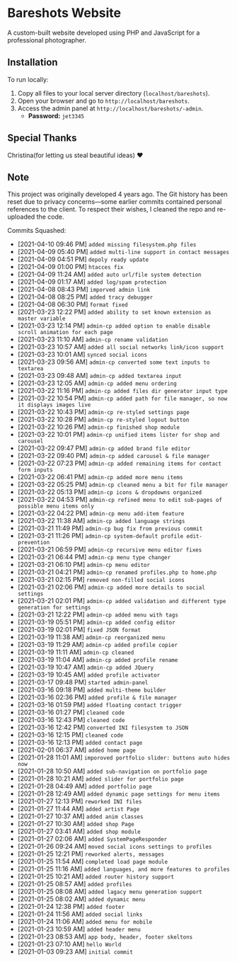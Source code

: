 # Bareshots Website

A custom-built website developed using PHP and JavaScript for a professional photographer.

## Installation

To run locally:

1. Copy all files to your local server directory (`localhost/bareshots`).
2. Open your browser and go to `http://localhost/bareshots`.
3. Access the admin panel at `http://localhost/bareshots/-admin`.  
   - **Password:** `jet3345`

## Special Thanks

Christina(for letting us steal beautiful ideas) ❤️

## Note

This project was originally developed 4 years ago. The Git history has been reset due to privacy concerns—some earlier commits contained personal references to the client. To respect their wishes, I cleaned the repo and re-uploaded the code. 

Commits Squashed:

- [2021-04-10 09:46 PM] `added missing filesystem.php files`
- [2021-04-09 05:40 PM] `added multi-line support in contact messages`
- [2021-04-09 04:51 PM] `depoly ready update`
- [2021-04-09 01:00 PM] `htacces fix`
- [2021-04-09 11:24 AM] `added auto url/file system detection`
- [2021-04-09 01:17 AM] `added log/spam protection`
- [2021-04-08 08:43 PM] `imporved admin link`
- [2021-04-08 08:25 PM] `added tracy debugger`
- [2021-04-08 06:30 PM] `format fixed`
- [2021-03-23 12:22 PM] `added ability to set known extension as master variable`
- [2021-03-23 12:14 PM] `admin-cp added option to enable disable scroll animation for each page`
- [2021-03-23 11:10 AM] `admin-cp rename validation`
- [2021-03-23 10:57 AM] `added all social networks link/icon support`
- [2021-03-23 10:01 AM] `synced social icons`
- [2021-03-23 09:56 AM] `admin-cp converted some text inputs to textarea`
- [2021-03-23 09:48 AM] `admin-cp added textarea input`
- [2021-03-23 12:05 AM] `admin-cp added menu ordering`
- [2021-03-22 11:16 PM] `admin-cp added files dir generator input type`
- [2021-03-22 10:54 PM] `admin-cp added path for file manager, so now it displays images live`
- [2021-03-22 10:43 PM] `admin-cp re-styled settings page`
- [2021-03-22 10:28 PM] `admin-cp re-styled logout button`
- [2021-03-22 10:26 PM] `admin-cp finished shop module`
- [2021-03-22 10:01 PM] `admin-cp unified items lister for shop and carousel`
- [2021-03-22 09:47 PM] `admin-cp added brand file editor`
- [2021-03-22 09:40 PM] `admin-cp added carousel & file manager`
- [2021-03-22 07:23 PM] `admin-cp added remaining items for contact form inputs`
- [2021-03-22 06:41 PM] `admin-cp added more menu items`
- [2021-03-22 05:25 PM] `admin-cp cleaned menu a bit for file manager`
- [2021-03-22 05:13 PM] `admin-cp icons & dropdowns organized`
- [2021-03-22 04:53 PM] `admin-cp refined menu to edit sub-pages of possible menu items only`
- [2021-03-22 04:22 PM] `admin-cp menu add-item feature`
- [2021-03-22 11:38 AM] `admin-cp added language strings`
- [2021-03-21 11:49 PM] `admin-cp bug fix from previous commit`
- [2021-03-21 11:26 PM] `admin-cp system-default profile edit-prevention`
- [2021-03-21 06:59 PM] `admin-cp recursive menu editor fixes`
- [2021-03-21 06:44 PM] `admin-cp menu type changer`
- [2021-03-21 06:10 PM] `admin-cp menu editor`
- [2021-03-21 04:21 PM] `admin-cp renamed profiles.php to home.php`
- [2021-03-21 02:15 PM] `removed non-filled social icons`
- [2021-03-21 02:06 PM] `admin-cp added more details to social settings`
- [2021-03-21 02:01 PM] `admin-cp added validation and different type generation for settings`
- [2021-03-21 12:22 PM] `admin-cp added menu with tags`
- [2021-03-19 05:51 PM] `admin-cp added config editor`
- [2021-03-19 02:01 PM] `fixed JSON format`
- [2021-03-19 11:38 AM] `admin-cp reorganized menu`
- [2021-03-19 11:29 AM] `admin-cp added profile copier`
- [2021-03-19 11:11 AM] `admin-cp cleaned`
- [2021-03-19 11:04 AM] `admin-cp added profile rename`
- [2021-03-19 10:47 AM] `admin-cp added JQuery`
- [2021-03-19 10:45 AM] `added profile activator`
- [2021-03-17 09:48 PM] `started admin-panel`
- [2021-03-16 09:18 PM] `added multi-theme builder`
- [2021-03-16 02:36 PM] `added profile & file manager`
- [2021-03-16 01:59 PM] `added floating contact trigger`
- [2021-03-16 01:27 PM] `cleaned code`
- [2021-03-16 12:43 PM] `cleaned code`
- [2021-03-16 12:42 PM] `converted INI filesystem to JSON`
- [2021-03-16 12:15 PM] `cleaned code`
- [2021-03-16 12:13 PM] `added contact page`
- [2021-02-01 06:37 AM] `added home page`
- [2021-01-28 11:01 AM] `imporoved portfolio slider: buttons auto hides now`
- [2021-01-28 10:50 AM] `added sub-navigation on portfolio page`
- [2021-01-28 10:21 AM] `added slider for portfolio page`
- [2021-01-28 04:49 AM] `added portfolio page`
- [2021-01-28 12:49 AM] `added dynamic page settings for menu items`
- [2021-01-27 12:13 PM] `reworked INI files`
- [2021-01-27 11:44 AM] `added artist Page`
- [2021-01-27 10:37 AM] `added anim classes`
- [2021-01-27 10:30 AM] `added shop Page`
- [2021-01-27 03:41 AM] `added shop module`
- [2021-01-27 02:06 AM] `added SystemPageResponder`
- [2021-01-26 09:24 AM] `moved social icons settings to profiles`
- [2021-01-25 12:21 PM] `reworked alerts, messages`
- [2021-01-25 11:54 AM] `completed load page module`
- [2021-01-25 11:16 AM] `added languages, and more features to profiles`
- [2021-01-25 10:21 AM] `added router history support`
- [2021-01-25 08:57 AM] `added profiles`
- [2021-01-25 08:08 AM] `added lagacy menu generation support`
- [2021-01-25 08:02 AM] `added dynamic menu`
- [2021-01-24 12:38 PM] `added footer`
- [2021-01-24 11:56 AM] `added social links`
- [2021-01-24 11:06 AM] `added menu for mobile`
- [2021-01-23 10:59 AM] `added header menu`
- [2021-01-23 08:53 AM] `app body, header, footer skeltons`
- [2021-01-23 07:10 AM] `hello World`
- [2021-01-03 09:23 AM] `initial commit`
